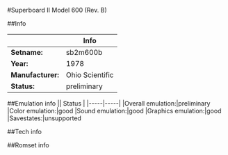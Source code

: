 #Superboard II Model 600 (Rev. B)

##Info

||Info|
|-----|-----|
|**Setname:**|sb2m600b
|**Year:**|1978
|**Manufacturer:**|Ohio Scientific
|**Status:**|preliminary

##Emulation info
|| Status |
|-----|-----|
|Overall emulation:|preliminary
|Color emulation:|good
|Sound emulation:|good
|Graphics emulation:|good
|Savestates:|unsupported

##Tech info

##Romset info

<!--- START OF EDITED COMMENT DO NOT TOUCH TEXT ABOVE-->

